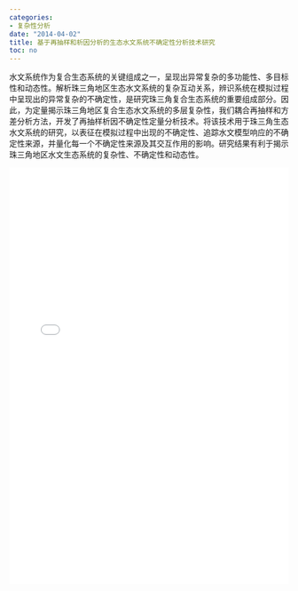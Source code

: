 ```yaml
---
categories:
- 复杂性分析
date: "2014-04-02"
title: 基于再抽样和析因分析的生态水文系统不确定性分析技术研究
toc: no
---
```


水文系统作为复合生态系统的关键组成之一，呈现出异常复杂的多功能性、多目标性和动态性。解析珠三角地区生态水文系统的复杂互动关系，辨识系统在模拟过程中呈现出的异常复杂的不确定性，是研究珠三角复合生态系统的重要组成部分。因此，为定量揭示珠三角地区复合生态水文系统的多层复杂性，我们耦合再抽样和方差分析方法，开发了再抽样析因不确定性定量分析技术。将该技术用于珠三角生态水文系统的研究，以表征在模拟过程中出现的不确定性、追踪水文模型响应的不确定性来源，并量化每一个不确定性来源及其交互作用的影响。研究结果有利于揭示珠三角地区水文生态系统的复杂性、不确定性和动态性。

<embed src="/post/complex/1.2.2基于再抽样和析因分析的生态水文系统不确定性分析技术研究.pdf" type="application/pdf" width="100%" height=750>

